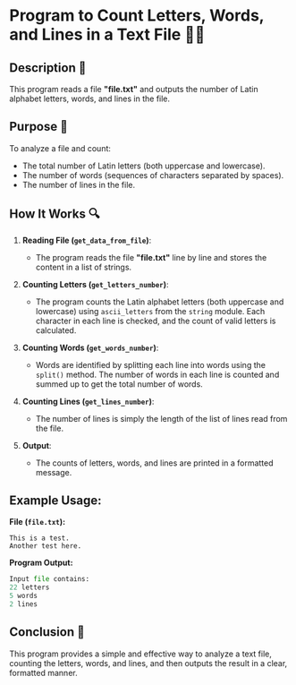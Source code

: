 # Program to Count Letters, Words, and Lines in a Text File 📝🔢

## Description 📝

This program reads a file **"file.txt"** and outputs the number of Latin alphabet letters, words, and lines in the file.

## Purpose 🎯

To analyze a file and count:

-   The total number of Latin letters (both uppercase and lowercase).
-   The number of words (sequences of characters separated by spaces).
-   The number of lines in the file.

## How It Works 🔍

1. **Reading File (`get_data_from_file`)**:

    - The program reads the file **"file.txt"** line by line and stores the content in a list of strings.

2. **Counting Letters (`get_letters_number`)**:

    - The program counts the Latin alphabet letters (both uppercase and lowercase) using `ascii_letters` from the `string` module. Each character in each line is checked, and the count of valid letters is calculated.

3. **Counting Words (`get_words_number`)**:

    - Words are identified by splitting each line into words using the `split()` method. The number of words in each line is counted and summed up to get the total number of words.

4. **Counting Lines (`get_lines_number`)**:

    - The number of lines is simply the length of the list of lines read from the file.

5. **Output**:
    - The counts of letters, words, and lines are printed in a formatted message.

## Example Usage:

**File (`file.txt`):**

```
This is a test.
Another test here.
```

**Program Output:**

```python
Input file contains:
22 letters
5 words
2 lines
```

## Conclusion 🚀

This program provides a simple and effective way to analyze a text file, counting the letters, words, and lines, and then outputs the result in a clear, formatted manner.
